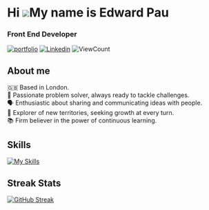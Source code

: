 # Hi ![](https://user-images.githubusercontent.com/18350557/176309783-0785949b-9127-417c-8b55-ab5a4333674e.gif)My name is Edward Pau
### Front End Developer

[![portfolio](https://img.shields.io/badge/%3E__%20My%20Portfolio-%239FC131?style=for-the-badge)](https://edpau.me/)
[![Linkedin](https://img.shields.io/badge/LinkedIn-0077B5?style=for-the-badge&logo=linkedin&logoColor=white)](https://www.linkedin.com/in/edwardpau/)
![ViewCount](https://komarev.com/ghpvc/?username=edpau&style=for-the-badge&color=lightgrey)


## About me
🇬🇧 Based in London.<br>
🔧 Passionate problem solver, always ready to tackle challenges.<br>
🗣️ Enthusiastic about sharing and communicating ideas with people.<br>
🧭 Explorer of new territories, seeking growth at every turn.<br>
📚 Firm believer in the power of continuous learning.

## Skills
[![My Skills](https://skillicons.dev/icons?i=js,ts,html,css,tailwind,react,nextjs,vercel,angular,regex,nodejs,express,jest,jquery,prisma,mongodb,postgres,postman,docker,jest,figma,git&perline=11)](https://skillicons.dev)
## Streak Stats
[![GitHub Streak](https://streak-stats.demolab.com?user=edpau&theme=transparent&date_format=M%20j%5B%2C%20Y%5D)](https://git.io/streak-stats)

